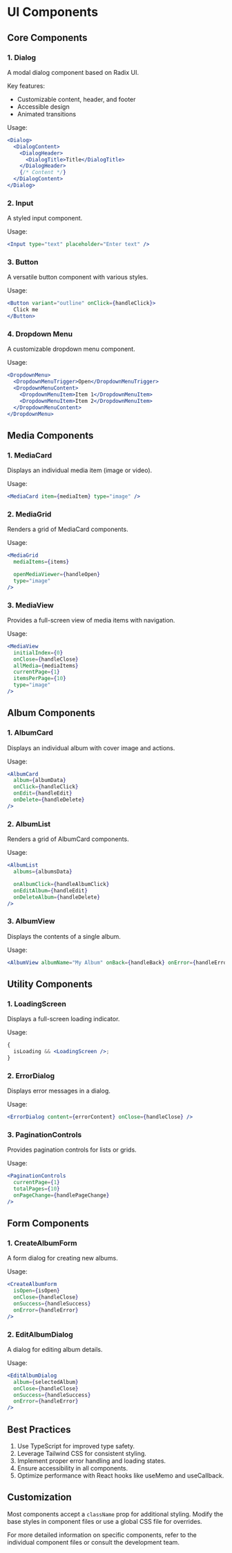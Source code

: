 # UI Components

## Core Components

### 1. Dialog

A modal dialog component based on Radix UI.

Key features:

- Customizable content, header, and footer
- Accessible design
- Animated transitions

Usage:

```jsx
<Dialog>
  <DialogContent>
    <DialogHeader>
      <DialogTitle>Title</DialogTitle>
    </DialogHeader>
    {/* Content */}
  </DialogContent>
</Dialog>
```

### 2. Input

A styled input component.

Usage:

```jsx
<Input type="text" placeholder="Enter text" />
```

### 3. Button

A versatile button component with various styles.

Usage:

```jsx
<Button variant="outline" onClick={handleClick}>
  Click me
</Button>
```

### 4. Dropdown Menu

A customizable dropdown menu component.

Usage:

```jsx
<DropdownMenu>
  <DropdownMenuTrigger>Open</DropdownMenuTrigger>
  <DropdownMenuContent>
    <DropdownMenuItem>Item 1</DropdownMenuItem>
    <DropdownMenuItem>Item 2</DropdownMenuItem>
  </DropdownMenuContent>
</DropdownMenu>
```

## Media Components

### 1. MediaCard

Displays an individual media item (image or video).

Usage:

```jsx
<MediaCard item={mediaItem} type="image" />
```

### 2. MediaGrid

Renders a grid of MediaCard components.

Usage:

```jsx
<MediaGrid
  mediaItems={items}

  openMediaViewer={handleOpen}
  type="image"
/>
```

### 3. MediaView

Provides a full-screen view of media items with navigation.

Usage:

```jsx
<MediaView
  initialIndex={0}
  onClose={handleClose}
  allMedia={mediaItems}
  currentPage={1}
  itemsPerPage={10}
  type="image"
/>
```

## Album Components

### 1. AlbumCard

Displays an individual album with cover image and actions.

Usage:

```jsx
<AlbumCard
  album={albumData}
  onClick={handleClick}
  onEdit={handleEdit}
  onDelete={handleDelete}
/>
```

### 2. AlbumList

Renders a grid of AlbumCard components.

Usage:

```jsx
<AlbumList
  albums={albumsData}

  onAlbumClick={handleAlbumClick}
  onEditAlbum={handleEdit}
  onDeleteAlbum={handleDelete}
/>
```

### 3. AlbumView

Displays the contents of a single album.

Usage:

```jsx
<AlbumView albumName="My Album" onBack={handleBack} onError={handleError} />
```

## Utility Components

### 1. LoadingScreen

Displays a full-screen loading indicator.

Usage:

```jsx
{
  isLoading && <LoadingScreen />;
}
```

### 2. ErrorDialog

Displays error messages in a dialog.

Usage:

```jsx
<ErrorDialog content={errorContent} onClose={handleClose} />
```

### 3. PaginationControls

Provides pagination controls for lists or grids.

Usage:

```jsx
<PaginationControls
  currentPage={1}
  totalPages={10}
  onPageChange={handlePageChange}
/>
```

## Form Components

### 1. CreateAlbumForm

A form dialog for creating new albums.

Usage:

```jsx
<CreateAlbumForm
  isOpen={isOpen}
  onClose={handleClose}
  onSuccess={handleSuccess}
  onError={handleError}
/>
```

### 2. EditAlbumDialog

A dialog for editing album details.

Usage:

```jsx
<EditAlbumDialog
  album={selectedAlbum}
  onClose={handleClose}
  onSuccess={handleSuccess}
  onError={handleError}
/>
```

## Best Practices

1. Use TypeScript for improved type safety.
2. Leverage Tailwind CSS for consistent styling.
3. Implement proper error handling and loading states.
4. Ensure accessibility in all components.
5. Optimize performance with React hooks like useMemo and useCallback.

## Customization

Most components accept a `className` prop for additional styling. Modify the base styles in component files or use a global CSS file for overrides.

For more detailed information on specific components, refer to the individual component files or consult the development team.
